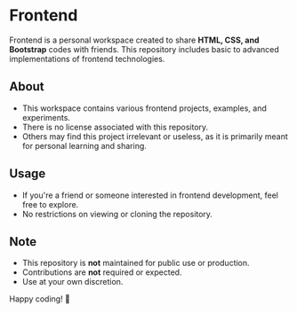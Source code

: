 # Frontend

Frontend is a personal workspace created to share **HTML, CSS, and Bootstrap** codes with friends. This repository includes basic to advanced implementations of frontend technologies.

## About
- This workspace contains various frontend projects, examples, and experiments.
- There is no license associated with this repository.
- Others may find this project irrelevant or useless, as it is primarily meant for personal learning and sharing.

## Usage
- If you're a friend or someone interested in frontend development, feel free to explore.
- No restrictions on viewing or cloning the repository.

## Note
- This repository is **not** maintained for public use or production.
- Contributions are **not** required or expected.
- Use at your own discretion.

Happy coding! 🚀

